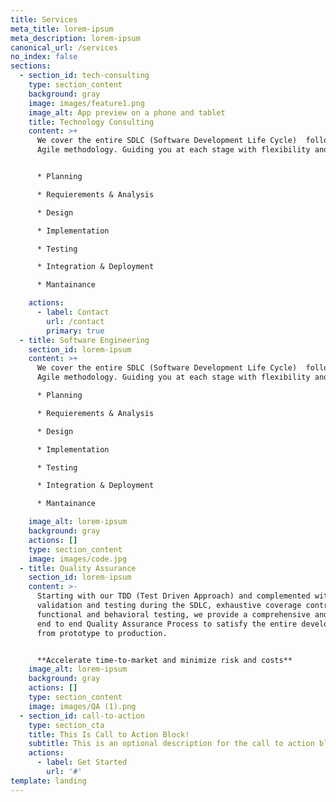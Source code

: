 ```yaml
---
title: Services
meta_title: lorem-ipsum
meta_description: lorem-ipsum
canonical_url: /services
no_index: false
sections:
  - section_id: tech-consulting
    type: section_content
    background: gray
    image: images/feature1.png
    image_alt: App preview on a phone and tablet
    title: Technology Consulting
    content: >+
      We cover the entire SDLC (Software Development Life Cycle)  following an
      Agile methodology. Guiding you at each stage with flexibility and ease.


      * Planning

      * Requierements & Analysis

      * Design

      * Implementation

      * Testing

      * Integration & Deployment

      * Mantainance

    actions:
      - label: Contact
        url: /contact
        primary: true
  - title: Software Engineering
    section_id: lorem-ipsum
    content: >+
      We cover the entire SDLC (Software Development Life Cycle)  following an
      Agile methodology. Guiding you at each stage with flexibility and ease:

      * Planning

      * Requierements & Analysis

      * Design

      * Implementation

      * Testing

      * Integration & Deployment

      * Mantainance

    image_alt: lorem-ipsum
    background: gray
    actions: []
    type: section_content
    image: images/code.jpg
  - title: Quality Assurance
    section_id: lorem-ipsum
    content: >-
      Starting with our TDD (Test Driven Approach) and complemented with
      validation and testing during the SDLC, exhaustive coverage control and
      functional and behavioral testing, we provide a comprehensive and complete
      end to end Quality Assurance Process to satisfy the entire development,
      from prototype to production.


      **Accelerate time-to-market and minimize risk and costs**
    image_alt: lorem-ipsum
    background: gray
    actions: []
    type: section_content
    image: images/QA (1).png
  - section_id: call-to-action
    type: section_cta
    title: This Is Call to Action Block!
    subtitle: This is an optional description for the call to action block.
    actions:
      - label: Get Started
        url: '#'
template: landing
---
```


